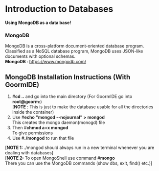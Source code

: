 # Introduction to Databases
**Using MongoDB as a data base!**
      
### MongoDB
MongoDB is a cross-platform document-oriented database program. Classified as a NoSQL database program, MongoDB uses JSON-like documents with optional schemas.    
**MongoDB** : https://www.mongodb.com/
## MongoDB Installation Instructions (With GoormIDE)
1. #**cd ..** and go into the main directory (For GoormIDE go into **root@goorm:**)        
[**NOTE** : This is just to make the database usable for all the directories inside the container)      
2. Use #**echo "mongod --nojournal" > mongod**     
This creates the mongo daemon(monogd) file     
3. Then #**chmod a+x mongod**     
To give permissions     
4. Use #**./mongod** to run that file    
      
[**NOTE 1:** ./mongod should always run in a new terminal whenever you are dealing with databases]    
[**NOTE 2:** To open MongoShell use command #**mongo**    
There you can use the MongoDB commands (show dbs, exit, find() etc.)]
